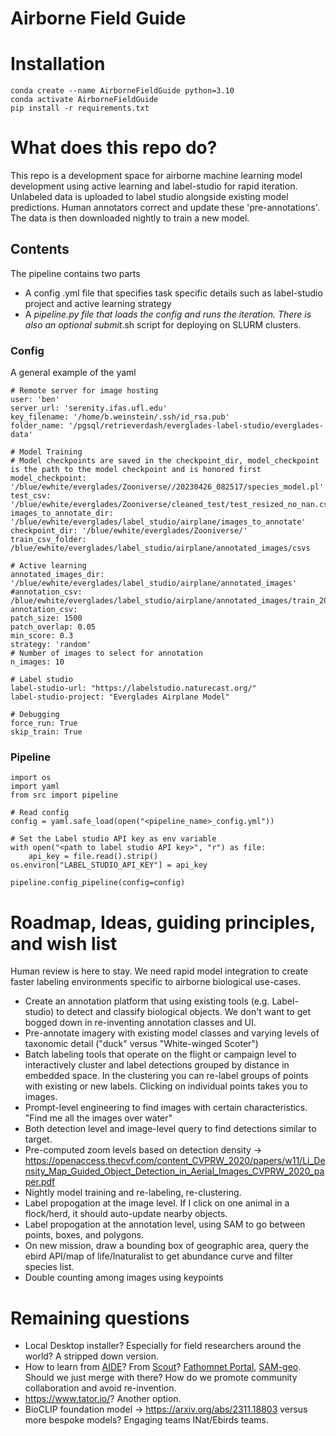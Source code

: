 # Airborne Field Guide

# Installation

```
conda create --name AirborneFieldGuide python=3.10
conda activate AirborneFieldGuide
pip install -r requirements.txt
```

# What does this repo do?

This repo is a development space for airborne machine learning model development using active learning and label-studio for rapid iteration. Unlabeled data is uploaded to label studio alongside existing model predictions. Human annotators correct and update these 'pre-annotations'. The data is then downloaded nightly to train a new model. 

## Contents

The pipeline contains two parts

* A config .yml file that specifies task specific details such as label-studio project and active learning strategy
* A <name>_pipeline.py file that loads the config and runs the iteration. There is also an optional submit_<name>.sh script for deploying on SLURM clusters.

### Config

A general example of the yaml
```
# Remote server for image hosting
user: 'ben'
server_url: 'serenity.ifas.ufl.edu'
key_filename: '/home/b.weinstein/.ssh/id_rsa.pub'
folder_name: '/pgsql/retrieverdash/everglades-label-studio/everglades-data'

# Model Training
# Model checkpoints are saved in the checkpoint_dir, model_checkpoint is the path to the model checkpoint and is honored first
model_checkpoint: '/blue/ewhite/everglades/Zooniverse//20230426_082517/species_model.pl'
test_csv: '/blue/ewhite/everglades/Zooniverse/cleaned_test/test_resized_no_nan.csv'
images_to_annotate_dir: '/blue/ewhite/everglades/label_studio/airplane/images_to_annotate'
checkpoint_dir: '/blue/ewhite/everglades/Zooniverse/'
train_csv_folder: /blue/ewhite/everglades/label_studio/airplane/annotated_images/csvs

# Active learning
annotated_images_dir: '/blue/ewhite/everglades/label_studio/airplane/annotated_images'
#annotation_csv: /blue/ewhite/everglades/label_studio/airplane/annotated_images/train_20231214_093907.csv
annotation_csv:
patch_size: 1500
patch_overlap: 0.05
min_score: 0.3
strategy: 'random'
# Number of images to select for annotation
n_images: 10

# Label studio
label-studio-url: "https://labelstudio.naturecast.org/"
label-studio-project: "Everglades Airplane Model"

# Debugging
force_run: True
skip_train: True
```

### Pipeline

```
import os
import yaml
from src import pipeline

# Read config
config = yaml.safe_load(open("<pipeline_name>_config.yml"))

# Set the Label studio API key as env variable
with open("<path to label studio API key>", "r") as file:
    api_key = file.read().strip()
os.environ["LABEL_STUDIO_API_KEY"] = api_key

pipeline.config_pipeline(config=config)
```

# Roadmap, Ideas, guiding principles, and wish list

Human review is here to stay. We need rapid model integration to create faster labeling environments specific to airborne biological use-cases. 

* Create an annotation platform that using existing tools (e.g. Label-studio) to detect and classify biological objects. We don't want to get bogged down in re-inventing annotation classes and UI.
* Pre-annotate imagery with existing model classes and varying levels of taxonomic detail ("duck" versus "White-winged Scoter")
* Batch labeling tools that operate on the flight or campaign level to interactively cluster and label detections grouped by distance in embedded space. In the clustering you can re-label groups of points with existing or new labels. Clicking on individual points takes you to images.
* Prompt-level engineering to find images with certain characteristics. "Find me all the images over water"
* Both detection level and image-level query to find detections similar to target.
* Pre-computed zoom levels based on detection density -> https://openaccess.thecvf.com/content_CVPRW_2020/papers/w11/Li_Density_Map_Guided_Object_Detection_in_Aerial_Images_CVPRW_2020_paper.pdf
* Nightly model training and re-labeling, re-clustering.
* Label propogation at the image level. If I click on one animal in a flock/herd, it should auto-update nearby objects.
* Label propogation at the annotation level, using SAM to go between points, boxes, and polygons.
* On new mission, draw a bounding box of geographic area, query the ebird API/map of life/Inaturalist to get abundance curve and filter species list.
* Double counting among images using keypoints

# Remaining questions
* Local Desktop installer? Especially for field researchers around the world? A stripped down version.
* How to learn from [AIDE](https://github.com/microsoft/aerial_wildlife_detection)? From [Scout](https://www.wildme.org/scout.html)? [Fathomnet Portal](https://fathomnet.org/fathomnet/#/), [SAM-geo](https://github.com/opengeos/segment-geospatial). Should we just merge with there? How do we promote community collaboration and avoid re-invention. 
* https://www.tator.io/? Another option.  
* BioCLIP foundation model -> https://arxiv.org/abs/2311.18803 versus more bespoke models? Engaging teams INat/Ebirds teams.
